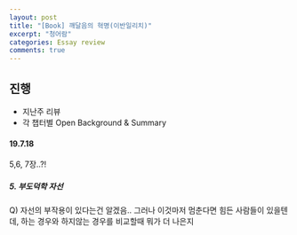 ```yaml
---
layout: post
title: "[Book] 깨달음의 혁명(이반일리치)"
excerpt: "청어람"
categories: Essay review
comments: true
---
```


## 진행
- 지난주 리뷰
- 각 챕터별 Open Background & Summary

#### 19.7.18 
5,6, 7장..?!

##### 5. 부도덕학 자선

Q) 자선의 부작용이 있다는건 알겠음.. 그러나 이것마저 멈춘다면 힘든 사람들이 있을텐데, 하는 경우와 하지않는 경우를 비교할때 뭐가 더 나은지




